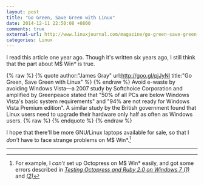 ```yaml
---
layout: post
title: "Go Green, Save Green with Linux"
date: 2014-12-11 22:50:08 +0800
comments: true
external-url: http://www.linuxjournal.com/magazine/go-green-save-green-linux
categories: Linux
---
```


I read this article one year ago.  Though it's written six years ago,
I still think that the part about M\$ Win\* is true.

{% raw %}
{% quote author:"James Gray" url:http://goo.gl/pjJyNl title:"Go Green, Save Green with Linux" %}
{% endraw %}
Avoid e-waste by avoiding Windows Vista—a 2007 study by Softchoice Corporation and amplified by Greenpeace stated that "50% of all PCs are below Windows Vista's basic system requirements" and "94% are not ready for Windows Vista Premium edition".  A similar study by the British government found that Linux users need to upgrade their hardware only half as often as Windows users. 
{% raw %}
{% endquote %}
{% endraw %}

I hope that there'll be more GNU/Linux laptops available for sale, so
that I *don't* have to face strange problems on M\$ Win\*.[^problem]

---
[^problem]:
    For example, I *can't* set up Octopress on M\$ Win\* easily, and
    got some errors described in
    [*Testing Octopress and Ruby 2.0 on Windows 7 (1)*][pp1] and
    [*(2)*][pp2]

[pp1]: /blog/2014/09/02/testing-octopress-and-ruby-2-dot-0-on-windows-7-1/
[pp2]: /blog/2014/09/02/testing-octopress-and-ruby-2-dot-0-on-windows-7-2/
